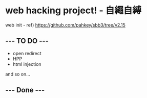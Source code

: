 # web hacking project! - 自繩自縛

web init - ref) https://github.com/pahkey/sbb3/tree/v2.15


## --- TO DO ---

* open redirect
* HPP
* html injection

and so on...

## --- Done ---
